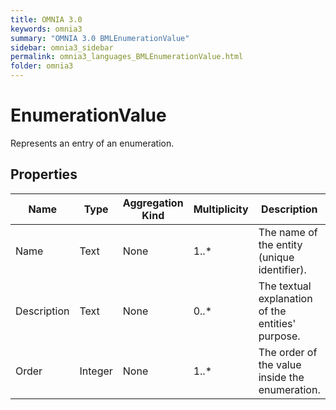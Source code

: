 ```yaml
---
title: OMNIA 3.0
keywords: omnia3
summary: "OMNIA 3.0 BMLEnumerationValue"
sidebar: omnia3_sidebar
permalink: omnia3_languages_BMLEnumerationValue.html
folder: omnia3
---
```


# EnumerationValue
Represents an entry of an enumeration.
## Properties

| Name | Type | Aggregation Kind | Multiplicity | Description |
| --------- | --------- | --------- | --------- | --------- |
| Name | Text | None | 1..* | The name of the entity (unique identifier). |
| Description | Text | None | 0..* | The textual explanation of the entities' purpose. |
| Order | Integer | None | 1..* | The order of the value inside the enumeration. |


